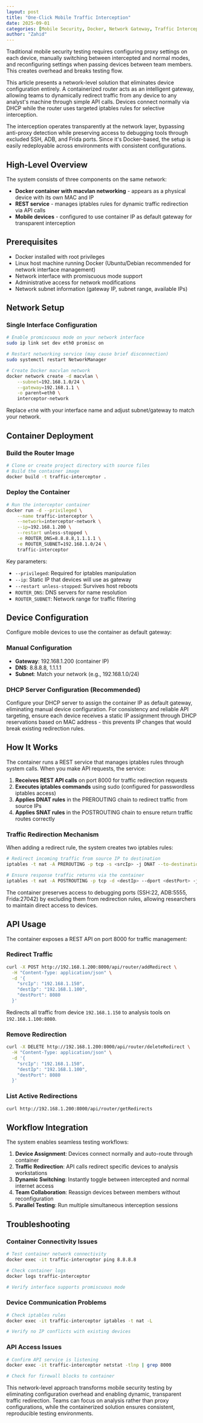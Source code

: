 ```yaml
---
layout: post
title: "One-Click Mobile Traffic Interception"
date: 2025-09-01
categories: [Mobile Security, Docker, Network Gateway, Traffic Interception]
author: "Zahid"
---
```


Traditional mobile security testing requires configuring proxy settings on each device, manually switching between intercepted and normal modes, and reconfiguring settings when passing devices between team members. This creates overhead and breaks testing flow.

This article presents a network-level solution that eliminates device configuration entirely. A containerized router acts as an intelligent gateway, allowing teams to dynamically redirect traffic from any device to any analyst's machine through simple API calls. Devices connect normally via DHCP while the router uses targeted iptables rules for selective interception.

The interception operates transparently at the network layer, bypassing anti-proxy detection while preserving access to debugging tools through excluded SSH, ADB, and Frida ports. Since it's Docker-based, the setup is easily redeployable across environments with consistent configurations.

## High-Level Overview

The system consists of three components on the same network:

- **Docker container with macvlan networking** - appears as a physical device with its own MAC and IP
- **REST service** - manages iptables rules for dynamic traffic redirection via API calls  
- **Mobile devices** - configured to use container IP as default gateway for transparent interception

## Prerequisites

- Docker installed with root privileges
- Linux host machine running Docker (Ubuntu/Debian recommended for network interface management)
- Network interface with promiscuous mode support
- Administrative access for network modifications
- Network subnet information (gateway IP, subnet range, available IPs)

## Network Setup

### Single Interface Configuration

```bash
# Enable promiscuous mode on your network interface
sudo ip link set dev eth0 promisc on

# Restart networking service (may cause brief disconnection)
sudo systemctl restart NetworkManager

# Create Docker macvlan network
docker network create -d macvlan \
    --subnet=192.168.1.0/24 \
    --gateway=192.168.1.1 \
    -o parent=eth0 \
    interceptor-network
```

Replace `eth0` with your interface name and adjust subnet/gateway to match your network.

## Container Deployment

### Build the Router Image

```bash
# Clone or create project directory with source files
# Build the container image
docker build -t traffic-interceptor .
```

### Deploy the Container

```bash
# Run the interceptor container
docker run -d --privileged \
    --name traffic-interceptor \
    --network=interceptor-network \
    --ip=192.168.1.200 \
    --restart unless-stopped \
    -e ROUTER_DNS=8.8.8.8,1.1.1.1 \
    -e ROUTER_SUBNET=192.168.1.0/24 \
    traffic-interceptor
```

Key parameters:
- `--privileged`: Required for iptables manipulation
- `--ip`: Static IP that devices will use as gateway  
- `--restart unless-stopped`: Survives host reboots
- `ROUTER_DNS`: DNS servers for name resolution
- `ROUTER_SUBNET`: Network range for traffic filtering

## Device Configuration

Configure mobile devices to use the container as default gateway:

### Manual Configuration
- **Gateway**: 192.168.1.200 (container IP)
- **DNS**: 8.8.8.8, 1.1.1.1
- **Subnet**: Match your network (e.g., 192.168.1.0/24)

### DHCP Server Configuration (Recommended)
Configure your DHCP server to assign the container IP as default gateway, eliminating manual device configuration. For consistency and reliable API targeting, ensure each device receives a static IP assignment through DHCP reservations based on MAC address - this prevents IP changes that would break existing redirection rules.

## How It Works

The container runs a REST service that manages iptables rules through system calls. When you make API requests, the service:

1. **Receives REST API calls** on port 8000 for traffic redirection requests
2. **Executes iptables commands** using sudo (configured for passwordless iptables access)
3. **Applies DNAT rules** in the PREROUTING chain to redirect traffic from source IPs
4. **Applies SNAT rules** in the POSTROUTING chain to ensure return traffic routes correctly

### Traffic Redirection Mechanism

When adding a redirect rule, the system creates two iptables rules:

```bash
# Redirect incoming traffic from source IP to destination
iptables -t nat -A PREROUTING -p tcp -s <srcIp> -j DNAT --to-destination <destIp>:<destPort>

# Ensure response traffic returns via the container
iptables -t nat -A POSTROUTING -p tcp -d <destIp> --dport <destPort> -j SNAT --to-source <containerIP>
```

The container preserves access to debugging ports (SSH:22, ADB:5555, Frida:27042) by excluding them from redirection rules, allowing researchers to maintain direct access to devices.

## API Usage

The container exposes a REST API on port 8000 for traffic management:

### Redirect Traffic
```bash
curl -X POST http://192.168.1.200:8000/api/router/addRedirect \
  -H "Content-Type: application/json" \
  -d '{
    "srcIp": "192.168.1.150",
    "destIp": "192.168.1.100",
    "destPort": 8080
  }'
```

Redirects all traffic from device `192.168.1.150` to analysis tools on `192.168.1.100:8080`.

### Remove Redirection
```bash
curl -X DELETE http://192.168.1.200:8000/api/router/deleteRedirect \
  -H "Content-Type: application/json" \
  -d '{
    "srcIp": "192.168.1.150",
    "destIp": "192.168.1.100",
    "destPort": 8080
  }'
```

### List Active Redirections
```bash
curl http://192.168.1.200:8000/api/router/getRedirects
```

## Workflow Integration

The system enables seamless testing workflows:

1. **Device Assignment**: Devices connect normally and auto-route through container
2. **Traffic Redirection**: API calls redirect specific devices to analysis workstations
3. **Dynamic Switching**: Instantly toggle between intercepted and normal internet access
4. **Team Collaboration**: Reassign devices between members without reconfiguration
5. **Parallel Testing**: Run multiple simultaneous interception sessions

## Troubleshooting

### Container Connectivity Issues
```bash
# Test container network connectivity
docker exec -it traffic-interceptor ping 8.8.8.8

# Check container logs
docker logs traffic-interceptor

# Verify interface supports promiscuous mode
```

### Device Communication Problems
```bash
# Check iptables rules
docker exec -it traffic-interceptor iptables -t nat -L

# Verify no IP conflicts with existing devices
```

### API Access Issues
```bash
# Confirm API service is listening
docker exec -it traffic-interceptor netstat -tlnp | grep 8000

# Check for firewall blocks to container
```

This network-level approach transforms mobile security testing by eliminating configuration overhead and enabling dynamic, transparent traffic redirection. Teams can focus on analysis rather than proxy configurations, while the containerized solution ensures consistent, reproducible testing environments.